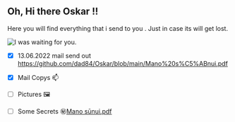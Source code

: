 ## Oh, Hi there Oskar !!
Here you will find everything that i send to you . Just in case its will get lost.

<picture>
  <source media="(prefers-color-scheme: dark)" srcset="https://user-images.githubusercontent.com/25423296/163456776-7f95b81a-f1ed-45f7-b7ab-8fa810d529fa.png">
  <source media="(prefers-color-scheme: light)" srcset="https://user-images.githubusercontent.com/25423296/163456779-a8556205-d0a5-45e2-ac17-42d089e3c3f8.png">
  <img alt="I was waiting for you." src="https://user-images.githubusercontent.com/25423296/163456779-a8556205-d0a5-45e2-ac17-42d089e3c3f8.png">
</picture>

<!-- Here you will find decoder to read everything, when you ready .-->

- [x] 13.06.2022 mail send out  https://github.com/dad84/Oskar/blob/main/Mano%20s%C5%ABnui.pdf





- [x] Mail Copys     📫 
- [ ] Pictures       🖼️
- [ ] Some Secrets   ㊙️[Mano sūnui.pdf](https://github.com/dad84/Oskar/files/8892675/Mano.sunui.pdf)
